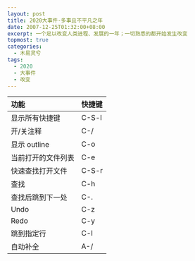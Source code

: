 ```yaml
---
layout: post
title: 2020大事件-多事且不平凡之年
date: 2007-12-25T01:32:00+08:00
excerpt: 一个足以改变人类进程、发展的一年；一切熟悉的都开始发生改变
topmost: true
categories:
  - 木易灵兮
tags:
  - 2020
  - 大事件
  - 改变
---
```



| 功能               | 快捷键      |
|:-------------------|:------------|
| 显示所有快捷键     | C-S-l       |
| 开/关注释          | C-/         |
| 显示 outline       | C-o         |
| 当前打开的文件列表 | C-e         |
| 快速查找打开文件   | C-S-r       |
| 查找               | C-h         |
| 查找后跳到下一处   | C-.         |
| Undo               | C-z         |
| Redo               | C-y         |
| 跳到指定行         | C-l         |
| 自动补全           | A-/         |
